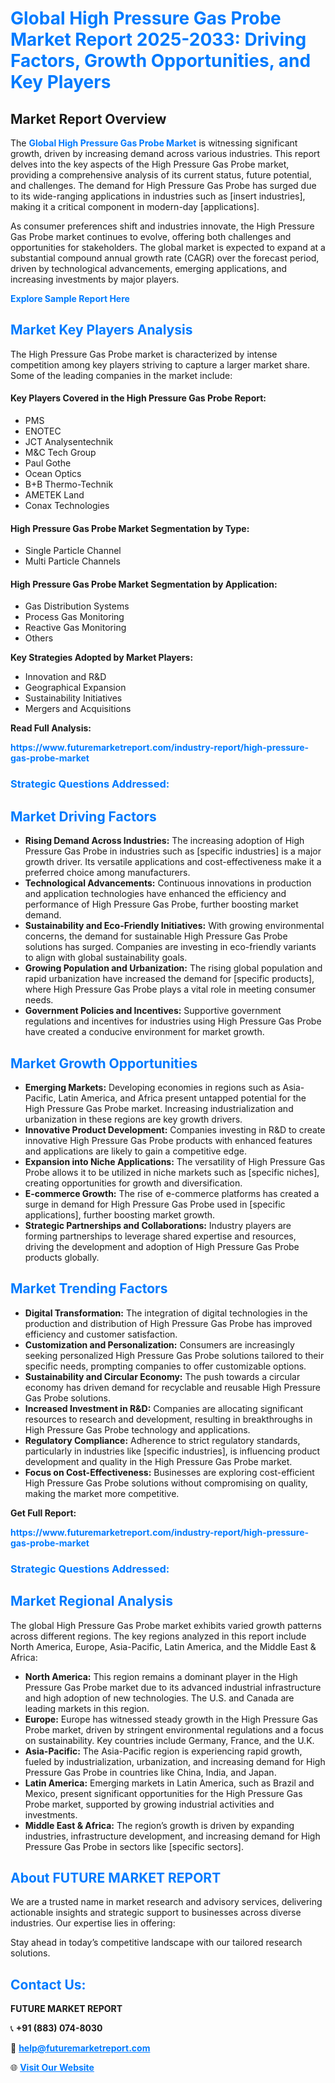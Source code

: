 <h1 style="color: #007BFF;">Global High Pressure Gas Probe Market Report 2025-2033: Driving Factors, Growth Opportunities, and Key Players</h1>

<section id="overview">
<h2>Market Report Overview</h2>
<p>The <a href="https://www.futuremarketreport.com/industry-report/high-pressure-gas-probe-market" style="color: #007BFF; text-decoration: none;"><strong>Global High Pressure Gas Probe Market</strong></a> is witnessing significant growth, driven by increasing demand across various industries. This report delves into the key aspects of the High Pressure Gas Probe market, providing a comprehensive analysis of its current status, future potential, and challenges. The demand for High Pressure Gas Probe has surged due to its wide-ranging applications in industries such as [insert industries], making it a critical component in modern-day [applications].</p>
<p>As consumer preferences shift and industries innovate, the High Pressure Gas Probe market continues to evolve, offering both challenges and opportunities for stakeholders. The global market is expected to expand at a substantial compound annual growth rate (CAGR) over the forecast period, driven by technological advancements, emerging applications, and increasing investments by major players.</p>
</section>

<section id="overview">
<p><a href="https://www.futuremarketreport.com/request-sample/reportId=92500" style="color: #007BFF; text-decoration: none;"><strong>Explore Sample Report Here</strong></a></p>
</section>

<section id="key-players">
<h2 style="color: #007BFF;">Market Key Players Analysis</h2>
<p>The High Pressure Gas Probe market is characterized by intense competition among key players striving to capture a larger market share. Some of the leading companies in the market include:</p>
<h4>Key Players Covered in the High Pressure Gas Probe Report:</h4>
<ul><li>PMS</li><li>ENOTEC</li><li>JCT Analysentechnik</li><li>M&amp;C Tech Group</li><li>Paul Gothe</li><li>Ocean Optics</li><li>B+B Thermo-Technik</li><li>AMETEK Land</li><li>Conax Technologies</li></ul>
<h4>High Pressure Gas Probe Market Segmentation by Type:</h4>
<ul><li>Single Particle Channel</li><li>Multi Particle Channels</li></ul>

<h4>High Pressure Gas Probe Market Segmentation by Application:</h4>
<ul><li>Gas Distribution Systems</li><li>Process Gas Monitoring</li><li>Reactive Gas Monitoring</li><li>Others</li></ul>
<p><strong>Key Strategies Adopted by Market Players:</strong></p>
<ul>
<li>Innovation and R&D</li>
<li>Geographical Expansion</li>
<li>Sustainability Initiatives</li>
<li>Mergers and Acquisitions</li>
</ul>
</section>

<section>
<p><strong>Read Full Analysis: </strong></p><a href="https://www.futuremarketreport.com/industry-report/high-pressure-gas-probe-market" style="color: #007BFF; text-decoration: none;"><strong>https://www.futuremarketreport.com/industry-report/high-pressure-gas-probe-market</strong></a>
<h3 style="color: #007BFF;">Strategic Questions Addressed:</h3>
</section>

<section id="driving-factors">
<h2 style="color: #007BFF;">Market Driving Factors</h2>
<ul>
<li><strong>Rising Demand Across Industries:</strong> The increasing adoption of High Pressure Gas Probe in industries such as [specific industries] is a major growth driver. Its versatile applications and cost-effectiveness make it a preferred choice among manufacturers.</li>
<li><strong>Technological Advancements:</strong> Continuous innovations in production and application technologies have enhanced the efficiency and performance of High Pressure Gas Probe, further boosting market demand.</li>
<li><strong>Sustainability and Eco-Friendly Initiatives:</strong> With growing environmental concerns, the demand for sustainable High Pressure Gas Probe solutions has surged. Companies are investing in eco-friendly variants to align with global sustainability goals.</li>
<li><strong>Growing Population and Urbanization:</strong> The rising global population and rapid urbanization have increased the demand for [specific products], where High Pressure Gas Probe plays a vital role in meeting consumer needs.</li>
<li><strong>Government Policies and Incentives:</strong> Supportive government regulations and incentives for industries using High Pressure Gas Probe have created a conducive environment for market growth.</li>
</ul>
</section>

<section id="growth-opportunities">
<h2 style="color: #007BFF;">Market Growth Opportunities</h2>
<ul>
<li><strong>Emerging Markets:</strong> Developing economies in regions such as Asia-Pacific, Latin America, and Africa present untapped potential for the High Pressure Gas Probe market. Increasing industrialization and urbanization in these regions are key growth drivers.</li>
<li><strong>Innovative Product Development:</strong> Companies investing in R&D to create innovative High Pressure Gas Probe products with enhanced features and applications are likely to gain a competitive edge.</li>
<li><strong>Expansion into Niche Applications:</strong> The versatility of High Pressure Gas Probe allows it to be utilized in niche markets such as [specific niches], creating opportunities for growth and diversification.</li>
<li><strong>E-commerce Growth:</strong> The rise of e-commerce platforms has created a surge in demand for High Pressure Gas Probe used in [specific applications], further boosting market growth.</li>
<li><strong>Strategic Partnerships and Collaborations:</strong> Industry players are forming partnerships to leverage shared expertise and resources, driving the development and adoption of High Pressure Gas Probe products globally.</li>
</ul>
</section>

<section id="trending-factors">
<h2 style="color: #007BFF;">Market Trending Factors</h2>
<ul>
<li><strong>Digital Transformation:</strong> The integration of digital technologies in the production and distribution of High Pressure Gas Probe has improved efficiency and customer satisfaction.</li>
<li><strong>Customization and Personalization:</strong> Consumers are increasingly seeking personalized High Pressure Gas Probe solutions tailored to their specific needs, prompting companies to offer customizable options.</li>
<li><strong>Sustainability and Circular Economy:</strong> The push towards a circular economy has driven demand for recyclable and reusable High Pressure Gas Probe solutions.</li>
<li><strong>Increased Investment in R&D:</strong> Companies are allocating significant resources to research and development, resulting in breakthroughs in High Pressure Gas Probe technology and applications.</li>
<li><strong>Regulatory Compliance:</strong> Adherence to strict regulatory standards, particularly in industries like [specific industries], is influencing product development and quality in the High Pressure Gas Probe market.</li>
<li><strong>Focus on Cost-Effectiveness:</strong> Businesses are exploring cost-efficient High Pressure Gas Probe solutions without compromising on quality, making the market more competitive.</li>
</ul>
</section>

<section>
<p><strong>Get Full Report: </strong></p><a href="https://www.futuremarketreport.com/industry-report/high-pressure-gas-probe-market" style="color: #007BFF; text-decoration: none;"><strong>https://www.futuremarketreport.com/industry-report/high-pressure-gas-probe-market</strong></a>
<h3 style="color: #007BFF;">Strategic Questions Addressed:</h3>
</section>


<section id="regional-analysis">
<h2 style="color: #007BFF;">Market Regional Analysis</h2>
<p>The global High Pressure Gas Probe market exhibits varied growth patterns across different regions. The key regions analyzed in this report include North America, Europe, Asia-Pacific, Latin America, and the Middle East & Africa:</p>
<ul>
<li><strong>North America:</strong> This region remains a dominant player in the High Pressure Gas Probe market due to its advanced industrial infrastructure and high adoption of new technologies. The U.S. and Canada are leading markets in this region.</li>
<li><strong>Europe:</strong> Europe has witnessed steady growth in the High Pressure Gas Probe market, driven by stringent environmental regulations and a focus on sustainability. Key countries include Germany, France, and the U.K.</li>
<li><strong>Asia-Pacific:</strong> The Asia-Pacific region is experiencing rapid growth, fueled by industrialization, urbanization, and increasing demand for High Pressure Gas Probe in countries like China, India, and Japan.</li>
<li><strong>Latin America:</strong> Emerging markets in Latin America, such as Brazil and Mexico, present significant opportunities for the High Pressure Gas Probe market, supported by growing industrial activities and investments.</li>
<li><strong>Middle East & Africa:</strong> The region’s growth is driven by expanding industries, infrastructure development, and increasing demand for High Pressure Gas Probe in sectors like [specific sectors].</li>
</ul>
</section>

<footer>
<h2 style="color: #007BFF;">About FUTURE MARKET REPORT</h2>
<p>We are a trusted name in market research and advisory services, delivering actionable insights and strategic support to businesses across diverse industries. Our expertise lies in offering:</p>

<p>Stay ahead in today’s competitive landscape with our tailored research solutions.</p>

<h2 style="color: #007BFF;">Contact Us:</h2>
<p><strong>FUTURE MARKET REPORT</strong></p>
<p>📞 <strong>+91 (883) 074-8030</strong></p>
<p>📧 <strong><a href="mailto:help@futuremarketreport.com" style="color: #007BFF;">help@futuremarketreport.com</a></strong></p>
<p>🌐 <strong><a href="https://www.futuremarketreport.com/" style="color: #007BFF;">Visit Our Website</a></strong></p>
</footer>